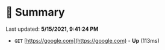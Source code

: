 # 📖 Summary
Last updated: **5/15/2021, 9:41:24 PM**

- `GET` [https://google.com](https://google.com) - **Up** (113ms)

